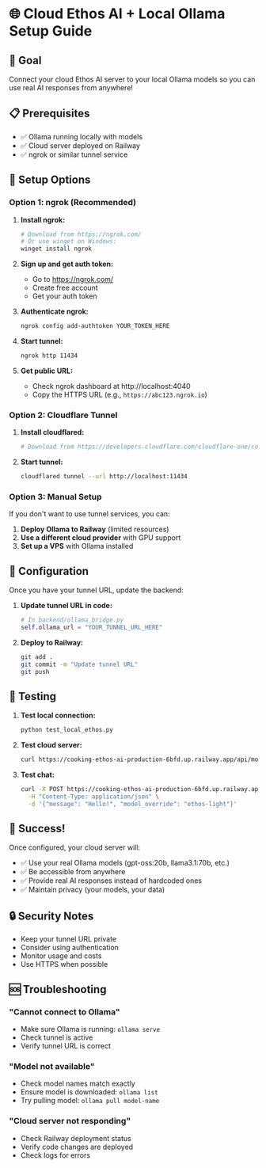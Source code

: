 # 🌐 Cloud Ethos AI + Local Ollama Setup Guide

## 🎯 Goal
Connect your cloud Ethos AI server to your local Ollama models so you can use real AI responses from anywhere!

## 📋 Prerequisites
- ✅ Ollama running locally with models
- ✅ Cloud server deployed on Railway
- ✅ ngrok or similar tunnel service

## 🚀 Setup Options

### Option 1: ngrok (Recommended)

1. **Install ngrok:**
   ```bash
   # Download from https://ngrok.com/
   # Or use winget on Windows:
   winget install ngrok
   ```

2. **Sign up and get auth token:**
   - Go to https://ngrok.com/
   - Create free account
   - Get your auth token

3. **Authenticate ngrok:**
   ```bash
   ngrok config add-authtoken YOUR_TOKEN_HERE
   ```

4. **Start tunnel:**
   ```bash
   ngrok http 11434
   ```

5. **Get public URL:**
   - Check ngrok dashboard at http://localhost:4040
   - Copy the HTTPS URL (e.g., `https://abc123.ngrok.io`)

### Option 2: Cloudflare Tunnel

1. **Install cloudflared:**
   ```bash
   # Download from https://developers.cloudflare.com/cloudflare-one/connections/connect-apps/install-and-setup/installation/
   ```

2. **Start tunnel:**
   ```bash
   cloudflared tunnel --url http://localhost:11434
   ```

### Option 3: Manual Setup

If you don't want to use tunnel services, you can:

1. **Deploy Ollama to Railway** (limited resources)
2. **Use a different cloud provider** with GPU support
3. **Set up a VPS** with Ollama installed

## 🔧 Configuration

Once you have your tunnel URL, update the backend:

1. **Update tunnel URL in code:**
   ```python
   # In backend/ollama_bridge.py
   self.ollama_url = "YOUR_TUNNEL_URL_HERE"
   ```

2. **Deploy to Railway:**
   ```bash
   git add .
   git commit -m "Update tunnel URL"
   git push
   ```

## 🧪 Testing

1. **Test local connection:**
   ```bash
   python test_local_ethos.py
   ```

2. **Test cloud server:**
   ```bash
   curl https://cooking-ethos-ai-production-6bfd.up.railway.app/api/models
   ```

3. **Test chat:**
   ```bash
   curl -X POST https://cooking-ethos-ai-production-6bfd.up.railway.app/api/chat \
     -H "Content-Type: application/json" \
     -d '{"message": "Hello!", "model_override": "ethos-light"}'
   ```

## 🎉 Success!

Once configured, your cloud server will:
- ✅ Use your real Ollama models (gpt-oss:20b, llama3.1:70b, etc.)
- ✅ Be accessible from anywhere
- ✅ Provide real AI responses instead of hardcoded ones
- ✅ Maintain privacy (your models, your data)

## 🔒 Security Notes

- Keep your tunnel URL private
- Consider using authentication
- Monitor usage and costs
- Use HTTPS when possible

## 🆘 Troubleshooting

### "Cannot connect to Ollama"
- Make sure Ollama is running: `ollama serve`
- Check tunnel is active
- Verify tunnel URL is correct

### "Model not available"
- Check model names match exactly
- Ensure model is downloaded: `ollama list`
- Try pulling model: `ollama pull model-name`

### "Cloud server not responding"
- Check Railway deployment status
- Verify code changes are deployed
- Check logs for errors

